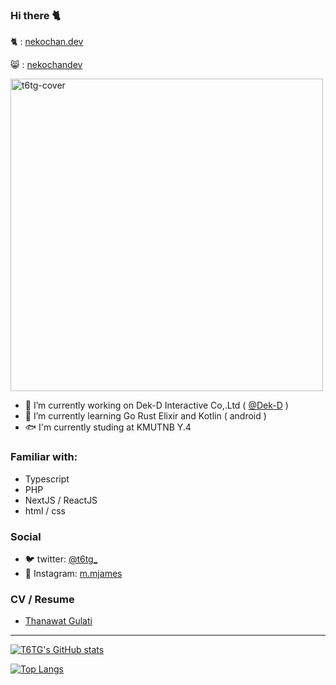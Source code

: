 ### Hi there 🐈
🐈 : [nekochan.dev](https://nekochan.dev) 

😸 : [nekochandev](https://github.com/nekochandev)

<img width="500" src="https://thumbs.gfycat.com/BasicDamagedBoto-size_restricted.gif" loading="lazy" alt="t6tg-cover" />

- 🔭 I’m currently working on Dek-D Interactive Co,.Ltd ( [@Dek-D](https://dek-d.com) )
- 🌱 I’m currently learning Go Rust Elixir and Kotlin ( android )
- 🐟 I'm currently studing at KMUTNB Y.4

### Familiar with:
- Typescript
- PHP
- NextJS / ReactJS
- html / css

### Social 
- 🐦 twitter: [@t6tg_](https://twitter.com/t6tg_)
- 🌸 Instagram: [m.mjames](https://instagram.com/m.mjames)

### CV / Resume
- [Thanawat Gulati](https://to.t6tg.com/rsm)
--- 

[![T6TG's GitHub stats](https://github-readme-stats.vercel.app/api?username=t6tg&count_private=true)](https://t6tg.com)

[![Top Langs](https://github-readme-stats.vercel.app/api/top-langs/?username=t6tg&layout=compact)](https://t6tg.com)


